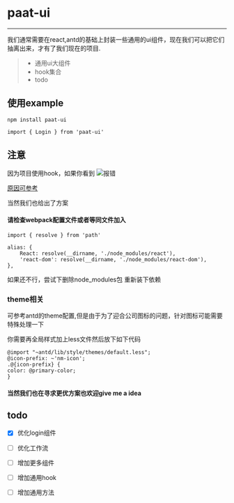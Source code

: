 # paat-ui


-----

我们通常需要在react,antd的基础上封装一些通用的ui组件，现在我们可以把它们抽离出来，才有了我们现在的项目.

> * 通用ui大组件
> * hook集合
> * todo

## 使用example

```
npm install paat-ui

```

```
import { Login } from 'paat-ui'

```

## 注意

因为项目使用hook，如果你看到
![报错](https://fileserver.paat.com/1e6/1e6dca427dbf3b84af4c087ee55f5540.png)

[原因可参考](https://reactjs.org/warnings/invalid-hook-call-warning.html)

当然我们也给出了方案

#### 请检查webpack配置文件或者等同文件加入

```
import { resolve } from 'path'

```

``` 
alias: {
    React: resolve(__dirname, './node_modules/react'),
    'react-dom': resolve(__dirname, './node_modules/react-dom'),
},

```

如果还不行，尝试下删除node_modules包 重新装下依赖


### theme相关

可参考antd的theme配置,但是由于为了迎合公司图标的问题，针对图标可能需要特殊处理一下

你需要再全局样式加上less文件然后放下如下代码

```
@import "~antd/lib/style/themes/default.less";
@icon-prefix: ~'nm-icon';
.@{icon-prefix} {
color: @primary-color;
}
```


#### 当然我们也在寻求更优方案也欢迎give me a idea


## todo

- [x] 优化login组件
- [ ] 优化工作流
- [ ] 增加更多组件
- [ ] 增加通用hook
- [ ] 增加通用方法




